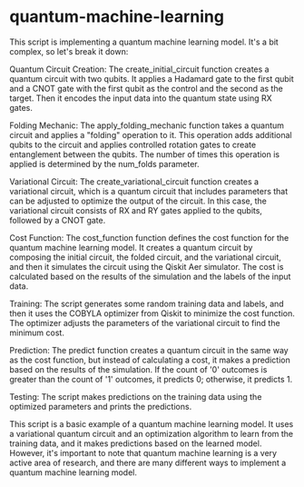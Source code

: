 # quantum-machine-learning

This script is implementing a quantum machine learning model. It's a bit complex, so let's break it down:

Quantum Circuit Creation: The create_initial_circuit function creates a quantum circuit with two qubits. It applies a Hadamard gate to the first qubit and a CNOT gate with the first qubit as the control and the second as the target. Then it encodes the input data into the quantum state using RX gates.

Folding Mechanic: The apply_folding_mechanic function takes a quantum circuit and applies a "folding" operation to it. This operation adds additional qubits to the circuit and applies controlled rotation gates to create entanglement between the qubits. The number of times this operation is applied is determined by the num_folds parameter.

Variational Circuit: The create_variational_circuit function creates a variational circuit, which is a quantum circuit that includes parameters that can be adjusted to optimize the output of the circuit. In this case, the variational circuit consists of RX and RY gates applied to the qubits, followed by a CNOT gate.

Cost Function: The cost_function function defines the cost function for the quantum machine learning model. It creates a quantum circuit by composing the initial circuit, the folded circuit, and the variational circuit, and then it simulates the circuit using the Qiskit Aer simulator. The cost is calculated based on the results of the simulation and the labels of the input data.

Training: The script generates some random training data and labels, and then it uses the COBYLA optimizer from Qiskit to minimize the cost function. The optimizer adjusts the parameters of the variational circuit to find the minimum cost.

Prediction: The predict function creates a quantum circuit in the same way as the cost function, but instead of calculating a cost, it makes a prediction based on the results of the simulation. If the count of '0' outcomes is greater than the count of '1' outcomes, it predicts 0; otherwise, it predicts 1.

Testing: The script makes predictions on the training data using the optimized parameters and prints the predictions.

This script is a basic example of a quantum machine learning model. It uses a variational quantum circuit and an optimization algorithm to learn from the training data, and it makes predictions based on the learned model. However, it's important to note that quantum machine learning is a very active area of research, and there are many different ways to implement a quantum machine learning model.

